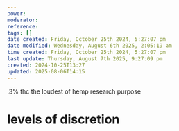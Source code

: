 ```yaml
---
power: 
moderator: 
reference: 
tags: []
date created: Friday, October 25th 2024, 5:27:07 pm
date modified: Wednesday, August 6th 2025, 2:05:19 am
time created: Friday, October 25th 2024, 5:27:07 pm
last update: Thursday, August 7th 2025, 9:27:09 pm
created: 2024-10-25T13:27
updated: 2025-08-06T14:15
---
```

.3% thc
the loudest of hemp
research purpose

# levels of discretion
# 